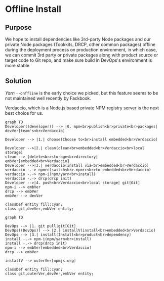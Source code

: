 # Offline Install

## Purpose
We hope to install dependencies like 3rd-party Node packages and our private Node packages (Tookkits, DRCP, other common packages) offline during the deployment process on production environment, in which case, we can commit 3rd party or private packages along with product source or target code to Git repo, and make sure build in DevOps's environment is more stable.

## Solution

*Yarn* `--onffline` is the early choice we picked, but this feature seems  to be not maintained well recently by Fackbook.

Verdaccio, which is a Node.js based private NPM registry server is the next best choice for us.
```mermaid
graph TD
Developer((developer)) --> |0. npm<br>publish<br>private<br>packages| devVer[team's<br>Verdaccio]

Developer --> |1.| choose(Choose to<br>install embedded<br>Verdaccio)

Developer -->|2.| clean(clean<br>embedded<br>Verdaccio<br>local storage)
clean --> |delete<br>storage<br>directory| embVer[embedded<br>Verdaccio]
Developer -->|3.| verdaccio(install via<br>embedded<br>Verdaccio)
verdaccio -.-> npmrc(switch<br>.npmrc<br>to embedded<br>Verdaccio)
verdaccio -.-> npm-i(npm/yarn<br>install)
verdaccio -.-> drcp(drcp init)
Developer -->|4. push<br>Verdaccio<br>local storage| git[Git]
npm-i --> embVer
drcp --> embVer
embVer --> devVer

classDef entity fill:cyan;
class git,devVer,embVer entity;
```

```mermaid
graph TD

DevOps --> |1. git pull|git[Git]
DevOps((DevOps)) --> |2.| installV(install<br>embedded<br>Verdaccio)
DevOps --> |3.| install(Install<br>product<br>dependency)
install -.-> npm-i(npm/yarn<br>install)
install -.-> drcp(drcp init)
npm-i --> embVer[embedded<br>Verdaccio]
drcp --> embVer

installV --> outerVer[npmjs.org]

classDef entity fill:cyan;
class git,outerVer,devVer,embVer entity;
```
